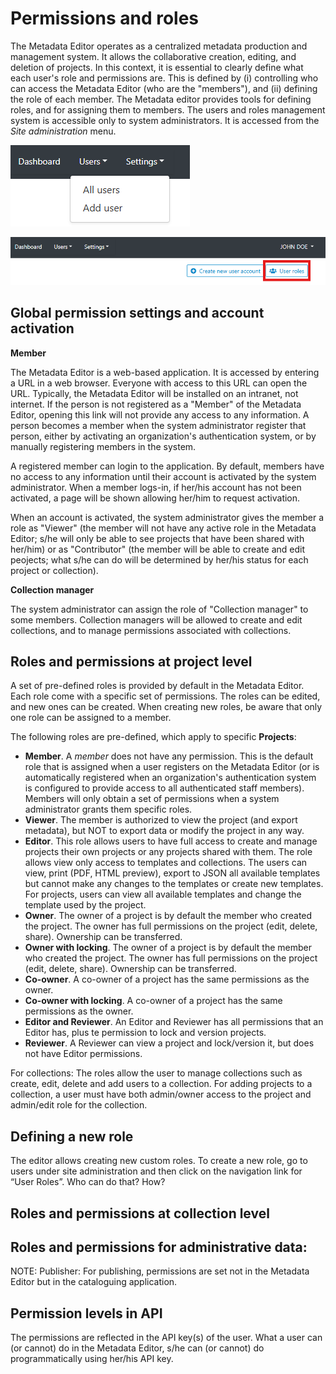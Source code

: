 # Permissions and roles

The Metadata Editor operates as a centralized metadata production and management system. It allows the collaborative creation, editing, and deletion of projects. In this context, it is essential to clearly define what each user's role and permissions are. This is defined by (i) controlling who can access the Metadata Editor (who are the "members"), and (ii) defining the role of each member. The Metadata editor provides tools for defining roles, and for assigning them to members. The users and roles management system is accessible only to system administrators. It is accessed from the *Site administration* menu.

![image](https://github.com/mah0001/metadata-editor-docs-v2/blob/main/img/ME_UG_v1-0-0_permission_users_menu_settings.png)

![image](https://github.com/mah0001/metadata-editor-docs-v2/blob/main/img/ME_UG_v1-0-0_permission_users_roles_button.png)

## Global permission settings and account activation

**Member**

The Metadata Editor is a web-based application. It is accessed by entering a URL in a web browser. Everyone with access to this URL can open the URL. Typically, the Metadata Editor will be installed on an intranet, not internet. If the person is not registered as a "Member" of the Metadata Editor, opening this link will not provide any access to any information. A person becomes a member when the system administrator register that person, either by activating an organization's authentication system, or by manually registering members in the system.   

A registered member can login to the application. By default, members have no access to any information until their account is activated by the system administrator. When a member logs-in, if her/his account has not been activated, a page will be shown allowing her/him to request activation.

When an account is activated, the system administrator gives the member a role as "Viewer" (the member will not have any active role in the Metadata Editor; s/he will only be able to see projects that have been shared with her/him) or as "Contributor" (the member will be able to create and edit peojects; what s/he can do will be determined by her/his status for each project or collection).

**Collection manager** 

The system administrator can assign the role of "Collection manager" to some members. Collection managers will be allowed to create and edit collections, and to manage permissions associated with collections.


## Roles and permissions at project level 

A set of pre-defined roles is provided by default in the Metadata Editor. Each role come with a specific set of permissions. The roles can be edited, and new ones can be created. When creating new roles, be aware that only one role can be assigned to a member.

The following roles are pre-defined, which apply to specific **Projects**:
- **Member**. A *member* does not have any permission. This is the default role that is assigned when a user registers on the Metadata Editor (or is automatically registered when an organization's authentication system is configured to provide access to all authenticated staff members). Members will only obtain a set of permissions when a system administrator grants them specific roles. 
- **Viewer**. The member is authorized to view the project (and export metadata), but NOT to export data or modify the project in any way. 
- **Editor**. This role allows users to have full access to create and manage projects their own projects or any projects shared with them. The role allows view only access to templates and collections. The users can view, print (PDF, HTML preview), export to JSON all available templates but cannot make any changes to the templates or create new templates. For projects, users can view all available templates and change the template used by the project. 
- **Owner**. The owner of a project is by default the member who created the project. The owner has full permissions on the project (edit, delete, share). Ownership can be transferred.
- **Owner with locking**. The owner of a project is by default the member who created the project. The owner has full permissions on the project (edit, delete, share). Ownership can be transferred.
- **Co-owner**. A co-owner of a project has the same permissions as the owner.
- **Co-owner with locking**. A co-owner of a project has the same permissions as the owner.
- **Editor and Reviewer**. An Editor and Reviewer has all permissions that an Editor has, plus te permission to lock and version projects.
- **Reviewer**. A Reviewer can view a project and lock/version it, but does not have Editor permissions.

For collections: The roles allow the user to manage collections such as create, edit, delete and add users to a collection. For adding projects to a collection, a user must have both admin/owner access to the project and admin/edit role for the collection. 

## Defining a new role

The editor allows creating new custom roles. To create a new role, go to users under site administration and then click on the navigation link for “User Roles”. 
Who can do that? How?


## Roles and permissions at collection level 


## Roles and permissions for administrative data:

NOTE: Publisher: For publishing, permissions are set not in the Metadata Editor but in the cataloguing application.


## Permission levels in API

The permissions are reflected in the API key(s) of the user. What a user can (or cannot) do in the Metadata Editor, s/he can (or cannot) do programmatically using her/his API key.


